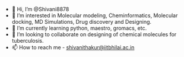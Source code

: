 - 👋 Hi, I’m @Shivani8878
- 👀 I’m interested in Molecular modeling, Cheminformatics, Molecular docking, MD Simulations, Drug discovery and Designing.
- 🌱 I’m currently learning python, maestro, gromacs, etc.
- 💞️ I’m looking to collaborate on designing of chemical molecules for tuberculosis.
- 📫 How to reach me - shivanithakur@iitbhilai.ac.in

<!---
Shivani8878/Shivani8878 is a ✨ special ✨ repository because its `README.md` (this file) appears on your GitHub profile.
You can click the Preview link to take a look at your changes.
--->
